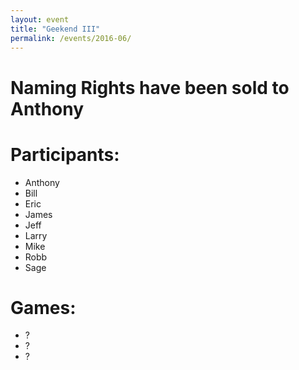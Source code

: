 ```yaml
---
layout: event
title: "Geekend III"
permalink: /events/2016-06/
---
```


# Naming Rights have been sold to Anthony

# Participants:
- Anthony
- Bill
- Eric
- James
- Jeff
- Larry
- Mike
- Robb
- Sage

# Games:
- ?
- ?
- ?